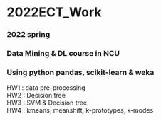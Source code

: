 # 2022ECT_Work
### 2022 spring
### Data Mining & DL course in NCU
### Using python pandas, scikit-learn & weka
HW1 : data pre-processing<br>
HW2 : Decision tree<br>
HW3 : SVM & Decision tree<br>
HW4 : kmeans, meanshift, k-prototypes, k-modes
